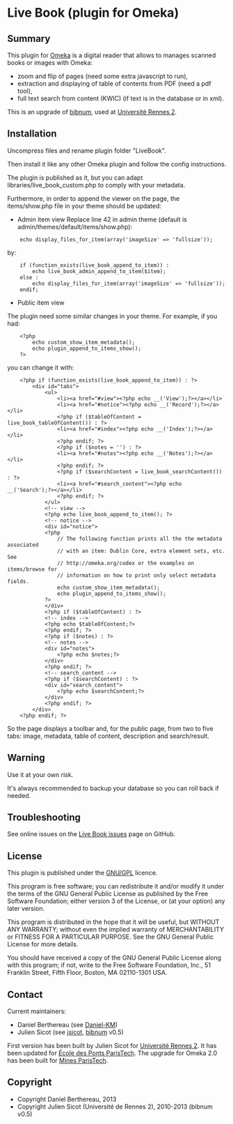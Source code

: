 Live Book (plugin for Omeka)
============================


Summary
-------

This plugin for [Omeka] is a digital reader that allows to manages scanned books
or images with Omeka:

* zoom and flip of pages (need some extra javascript to run),
* extraction and displaying of table of contents from PDF (need a pdf tool),
* full text search from content (KWIC) (if text is in the database or in xml).

This is an upgrade of [bibnum], used at [Université Rennes 2].


Installation
------------

Uncompress files and rename plugin folder "LiveBook".

Then install it like any other Omeka plugin and follow the config instructions.

The plugin is published as it, but you can adapt libraries/live_book_custom.php
to comply with your metadata.

Furthermore, in order to append the viewer on the page, the items/show.php file
in your theme should be updated:

* Admin item view
Replace line 42 in admin theme (default is admin/themes/default/items/show.php):

```
    echo display_files_for_item(array('imageSize' => 'fullsize'));
```

by:

```
    if (function_exists(live_book_append_to_item)) :
        echo live_book_admin_append_to_item($item);
    else :
        echo display_files_for_item(array('imageSize' => 'fullsize'));
    endif;
```

* Public item view

The plugin need some similar changes in your theme. For example, if you had:

```
    <?php
        echo custom_show_item_metadata();
        echo plugin_append_to_items_show();
    ?>
```

you can change it with:

```
    <?php if (function_exists(live_book_append_to_item)) : ?>
        <div id="tabs">
            <ul>
                <li><a href="#view"><?php echo __('View');?></a></li>
                <li><a href="#notice"><?php echo __('Record');?></a></li>
                <?php if ($tableOfContent = live_book_tableOfContent()) : ?>
                <li><a href="#index"><?php echo __('Index');?></a></li>
                <?php endif; ?>
                <?php if ($notes = '') : ?>
                <li><a href="#notes"><?php echo __('Notes');?></a></li>
                <?php endif; ?>
                <?php if ($searchContent = live_book_searchContent()) : ?>
                <li><a href="#search_content"><?php echo __('Search');?></a></li>
                <?php endif; ?>
            </ul>
            <!-- view -->
            <?php echo live_book_append_to_item(); ?>
            <!-- notice -->
            <div id="notice">
            <?php
                // The following function prints all the the metadata associated
                // with an item: Dublin Core, extra element sets, etc. See
                // http://omeka.org/codex or the examples on items/browse for
                // information on how to print only select metadata fields.
                echo custom_show_item_metadata();
                echo plugin_append_to_items_show();
            ?>
            </div>
            <?php if ($tableOfContent) : ?>
            <!-- index -->
            <?php echo $tableOfContent;?>
            <?php endif; ?>
            <?php if ($notes) : ?>
            <!-- notes -->
            <div id="notes">
                <?php echo $notes;?>
            </div>
            <?php endif; ?>
            <!-- search_content -->
            <?php if ($searchContent) : ?>
            <div id="search_content">
                <?php echo $searchContent;?>
            </div>
            <?php endif; ?>
        </div>
    <?php endif; ?>
```

So the page displays a toolbar and, for the public page, from two to five tabs:
image, metadata, table of content, description and search/result.


Warning
-------

Use it at your own risk.

It's always recommended to backup your database so you can roll back if needed.


Troubleshooting
---------------

See online issues on the [Live Book issues] page on GitHub.


License
-------

This plugin is published under the [GNU/GPL] licence.

This program is free software; you can redistribute it and/or modify it under
the terms of the GNU General Public License as published by the Free Software
Foundation; either version 3 of the License, or (at your option) any later
version.

This program is distributed in the hope that it will be useful, but WITHOUT
ANY WARRANTY; without even the implied warranty of MERCHANTABILITY or FITNESS
FOR A PARTICULAR PURPOSE. See the GNU General Public License for more
details.

You should have received a copy of the GNU General Public License along with
this program; if not, write to the Free Software Foundation, Inc.,
51 Franklin Street, Fifth Floor, Boston, MA 02110-1301 USA.


Contact
-------

Current maintainers:

* Daniel Berthereau (see [Daniel-KM])
* Julien Sicot (see [jsicot], [bibnum] v0.5)

First version has been built by Julien Sicot for [Université Rennes 2].
It has been updated for [École des Ponts ParisTech].
The upgrade for Omeka 2.0 has been built for [Mines ParisTech].


Copyright
---------

* Copyright Daniel Berthereau, 2013
* Copyright Julien Sicot (Université de Rennes 2), 2010-2013 (bibnum v0.5)


[Omeka]: https://omeka.org "Omeka.org"
[bibnum]: https://github.com/jsicot/Plugin-bibnum
[Live Book issues]: https://github.com/Daniel-KM/LiveBook/Issues "GitHub LiveBook"
[GNU/GPL]: https://www.gnu.org/licenses/gpl-3.0.html "GNU/GPL v3"
[Daniel-KM]: https://github.com/Daniel-KM "Daniel Berthereau"
[jsicot]: https://github.com/jsicot "Julien Sicot"
[Université Rennes 2]: http://bibnum.univ-rennes2.fr
[École des Ponts ParisTech]: http://bibliotheque.enpc.fr "École des Ponts ParisTech / ENPC"
[Mines ParisTech]: http://bib.mines-paristech.fr "Mines ParisTech / ENSMP"
